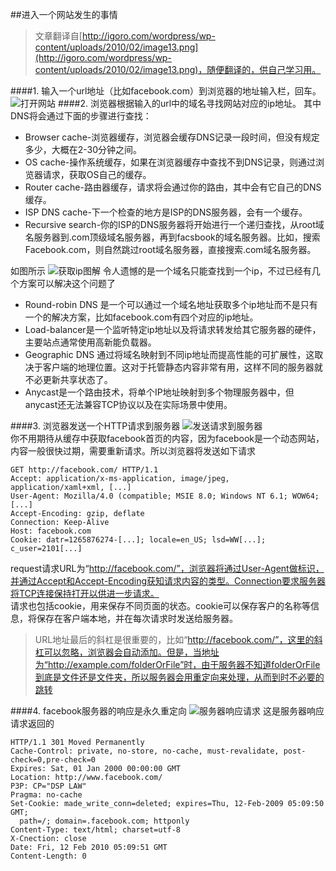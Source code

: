 ##进入一个网站发生的事情
>文章翻译自[http://igoro.com/wordpress/wp-content/uploads/2010/02/image13.png](http://igoro.com/wordpress/wp-content/uploads/2010/02/image13.png)，随便翻译的，供自己学习用。

####1. 输入一个url地址（比如facebook.com）到浏览器的地址输入栏，回车。  
![打开网站](http://igoro.com/wordpress/wp-content/uploads/2010/02/image13.png)
####2. 浏览器根据输入的url中的域名寻找网站对应的ip地址。
其中DNS将会通过下面的步骤进行查找：  

* Browser cache-浏览器缓存，浏览器会缓存DNS记录一段时间，但没有规定多少，大概在2-30分钟之间。
* OS cache-操作系统缓存，如果在浏览器缓存中查找不到DNS记录，则通过浏览器请求，获取OS自己的缓存。
* Router cache-路由器缓存，请求将会通过你的路由，其中会有它自己的DNS缓存。
* ISP DNS cache-下一个检查的地方是ISP的DNS服务器，会有一个缓存。
* Recursive search-你的ISP的DNS服务器将开始进行一个递归查找，从root域名服务器到.com顶级域名服务器，再到facsbook的域名服务器。比如，搜索Facebook.com，则自然跳过root域名服务器，直接搜索.com域名服务器。  
	
如图所示
![获取ip图解](http://igoro.com/wordpress/wp-content/uploads/2010/02/500pxAn_example_of_theoretical_DNS_recursion_svg.png) 
令人遗憾的是一个域名只能查找到一个ip，不过已经有几个方案可以解决这个问题了  

* Round-robin DNS 是一个可以通过一个域名地址获取多个ip地址而不是只有一个的解决方案，比如facebook.com有四个对应的ip地址。
* Load-balancer是一个监听特定ip地址以及将请求转发给其它服务器的硬件，主要站点通常使用高新能负载器。
* Geographic DNS 通过将域名映射到不同ip地址而提高性能的可扩展性，这取决于客户端的地理位置。这对于托管静态内容非常有用，这样不同的服务器就不必更新共享状态了。
* Anycast是一个路由技术，将单个IP地址映射到多个物理服务器中，但anycast还无法兼容TCP协议以及在实际场景中使用。 


####3. 浏览器发送一个HTTP请求到服务器
![发送请求到服务器](http://igoro.com/wordpress/wp-content/uploads/2010/02/image22.png)  
你不用期待从缓存中获取facebook首页的内容，因为facebook是一个动态网站，内容一般很快过期，需要重新请求。所以浏览器将发送如下请求

	GET http://facebook.com/ HTTP/1.1
	Accept: application/x-ms-application, image/jpeg, application/xaml+xml, [...]
	User-Agent: Mozilla/4.0 (compatible; MSIE 8.0; Windows NT 6.1; WOW64; [...]
	Accept-Encoding: gzip, deflate
	Connection: Keep-Alive
	Host: facebook.com
	Cookie: datr=1265876274-[...]; locale=en_US; lsd=WW[...]; c_user=2101[...]

request请求URL为“http://facebook.com/”，浏览器将通过User-Agent做标识，并通过Accept和Accept-Encoding获知请求内容的类型。Connection要求服务器将TCP连接保持打开以供进一步请求。  
请求也包括cookie，用来保存不同页面的状态。cookie可以保存客户的名称等信息，将保存在客户端本地，并在每次请求时发送给服务器。  

>URL地址最后的斜杠是很重要的，比如“http://facebook.com/”，这里的斜杠可以忽略，浏览器会自动添加。但是，当地址为“http://example.com/folderOrFile”时，由于服务器不知道folderOrFile到底是文件还是文件夹，所以服务器会用重定向来处理，从而到时不必要的跳转

####4. facebook服务器的响应是永久重定向
![服务器响应请求](http://igoro.com/wordpress/wp-content/uploads/2010/02/image8.png)
这是服务器响应请求返回的

	HTTP/1.1 301 Moved Permanently
	Cache-Control: private, no-store, no-cache, must-revalidate, post-check=0,pre-check=0
	Expires: Sat, 01 Jan 2000 00:00:00 GMT
	Location: http://www.facebook.com/
	P3P: CP="DSP LAW"
	Pragma: no-cache
	Set-Cookie: made_write_conn=deleted; expires=Thu, 12-Feb-2009 05:09:50 GMT;
      path=/; domain=.facebook.com; httponly
	Content-Type: text/html; charset=utf-8
	X-Cnection: close
	Date: Fri, 12 Feb 2010 05:09:51 GMT
	Content-Length: 0


